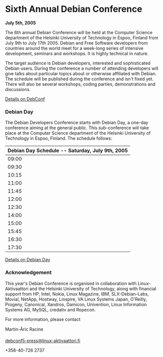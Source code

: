 
Sixth Annual Debian Conference
==============================


**July 5th, 2005**


The 6th annual Debian Conference will be held at the Computer Science
department of the Helsinki University of Technology in Espoo, Finland
from July 9th to July 17th 2005. Debian and Free Software developers
from countries around the world meet for a week-long series of
intensive development, seminars and workshops. It is highly technical
in nature.


The target audience is Debian developers, interested and sophisticated
Debian users. During the conference a number of attending developers
will give talks about particular topics about or otherwise affiliated
with Debian. The schedule will be published during the conference and
isn't fixed yet. There will also be several workshops, coding
parties, demonstrations and discussions.


[Details on DebConf](https://www.debian.org/events/2005/0710-debconf)


### Debian Day


The Debian Developers Conference starts with Debian Day, a one-day
conference aiming at the general public. This sub-conference will
take place at the Computer Science department of the Helsinki
University of Technology in Espoo, Finland. The schedule follows:




| **Debian Day Schedule -- Saturday, July 9th, 2005** |
| --- |
| 09:00 | **Greetings by Martin-Ãric Racine, Andreas Schuldei, Branden Robinson** |
| 09:30 | Jaldhar H. Vyas | **What is Debian?** |
| 10:15 | Gunnar Wolf | **What is Free Software?** |
| 11:00 | Aigars Mahinovs | **Custom Debian distributions** |
| 11:45 | Juan Jose Amor | **A travel through Debian** |
| 12:00 | **Lunch Break** |
| 12:30 | Andreas Barth | **Debian release processes** |
| 14:00 | Dario Rapisardi and Pedro PÃ©rez | **Debian in Extremadura** |
| 15:00 | Alexander Schmehl | **Helping Debian for end-user** |
| 15:45 | Martin-Ãric Racine | **Developing software for Debian** |
| 16:30 | Bdale Garbee | **How HP benefits from Debian** |
| 17:30 | Q & A session | **Debian Project goals** |


[Details on Debian Day](https://www.debconf.org/debconf5/about/debianday)


### Acknowledgement


This year's Debian Conference is organised in collaboration with
Linux-Aktivaattori and the Helsinki University of Technology, along
with financial support from HP, Intel, Nokia, Linux Magazine, IBM,
SLX-Debian-Labs, Movial, NetApp, Hostway, Linspire, VA Linux Systems
Japan, O'Reilly, Progeny, Canonical, Xandros, Damicon, Univention,
Linux Information Systems AG, MySQL, credativ and Ropecon.


For more information, please contact


Martin-Ãric Racine
  
debconf5-press@linux-aktivaattori.fi
  
+358-40-726 2737



